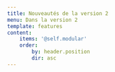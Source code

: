 ```yaml
---
title: Nouveautés de la version 2
menu: Dans la version 2
template: features
content:
    items: '@self.modular'
    order:
        by: header.position
        dir: asc
---
```

